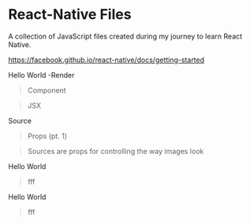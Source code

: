 # React-Native Files
A collection of JavaScript files created during my journey to learn React Native.

https://facebook.github.io/react-native/docs/getting-started

Hello World
-Render

>Component

>JSX

Source
>Props (pt. 1)

>Sources are props for controlling the way images look

Hello World
>fff

Hello World
>fff
  
